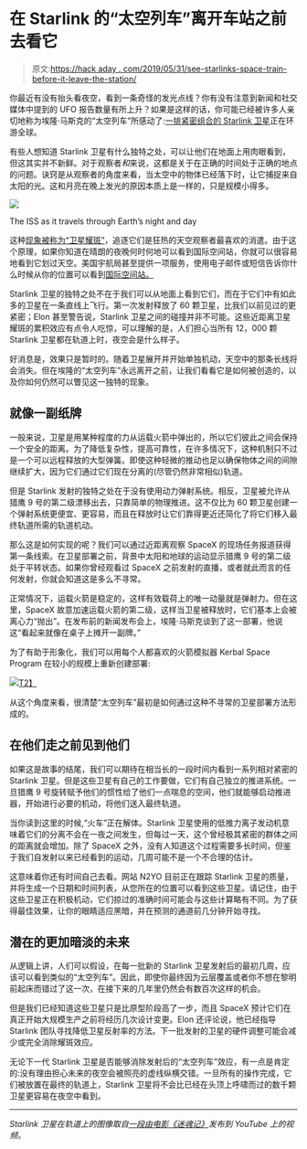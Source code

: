 # 在 Starlink 的“太空列车”离开车站之前去看它

> 原文:[https://hack aday . com/2019/05/31/see-starlinks-space-train-before-it-leave-the-station/](https://hackaday.com/2019/05/31/see-starlinks-space-train-before-it-leaves-the-station/)

你最近有没有抬头看夜空，看到一条奇怪的发光点线？你有没有注意到新闻和社交媒体中提到的 UFO 报告数量有所上升？如果是这样的话，你可能已经被许多人亲切地称为埃隆·马斯克的“太空列车”所感动了:[一排紧密组合的 Starlink 卫星](https://hackaday.com/2019/05/20/everything-we-know-about-spacexs-starlink-network/)正在环游全球。

有些人想知道 Starlink 卫星有什么独特之处，可以让他们在地面上用肉眼看到，但这其实并不新鲜。对于观察者*和*来说，这都是关于在正确的时间处于正确的地点的问题。诀窍是从观察者的角度来看，当太空中的物体已经落下时，让它捕捉来自太阳的光。这和月亮在晚上发光的原因本质上是一样的，只是规模小得多。

[![](../Images/4d700ab0bd618239eb0fb75fd367e1f3.png)](https://hackaday.com/wp-content/uploads/2019/05/starflare_iss.png)

The ISS as it travels through Earth’s night and day

这种[现象被称为“卫星耀斑”](https://en.wikipedia.org/wiki/Satellite_flare)，追逐它们是狂热的天空观察者最喜欢的消遣。由于这个原理，如果你知道在晴朗的夜晚何时何地可以看到国际空间站，你就可以很容易地看到它划过天空。美国宇航局甚至提供一项服务，使用电子邮件或短信告诉你什么时候从你的位置可以看到[国际空间站。](https://spotthestation.nasa.gov/)

Starlink 卫星的独特之处不在于我们可以从地面上看到它们，而在于它们中有如此多的卫星在一条直线上飞行。第一次发射释放了 60 颗卫星，比我们以前见过的更紧密；Elon 甚至警告说，Starlink 卫星之间的碰撞并非不可能。这些近距离卫星耀斑的累积效应有点令人吃惊，可以理解的是，人们担心当所有 12，000 颗 Starlink 卫星都在轨道上时，夜空会是什么样子。

好消息是，效果只是暂时的。随着卫星展开并开始单独机动，天空中的那条长线将会消失。但在埃隆的“太空列车”永远离开之前，让我们看看它是如何被创造的，以及你如何仍然可以瞥见这一独特的现象。

## 就像一副纸牌

一般来说，卫星是用某种程度的力从运载火箭中弹出的，所以它们彼此之间会保持一个安全的距离。为了降低复杂性，提高可靠性，在许多情况下，这种机制只不过是一个可以远程释放的大型弹簧。即使这种轻微的推动也足以确保物体之间的间隙继续扩大，因为它们通过它们现在分离的(尽管仍然非常相似)轨道。

但是 Starlink 发射的独特之处在于没有使用动力弹射系统。相反，卫星被允许从猎鹰 9 号的第二级漂移出去，只靠简单的物理推进。这不仅比为 60 颗卫星创建一个弹射系统更便宜、更容易，而且在释放时让它们靠得更近还简化了将它们移入最终轨道所需的轨道机动。

那么这是如何实现的呢？我们可以通过近距离观察 SpaceX 的现场任务报道获得第一条线索。在卫星部署之前，背景中太阳和地球的运动显示猎鹰 9 号的第二级处于平转状态。如果你曾经观看过 SpaceX 之前发射的直播，或者就此而言的任何发射，你就会知道这是多么不寻常。

正常情况下，运载火箭是稳定的，这样有效载荷上的唯一动量就是弹射力。但在这里，SpaceX 故意加速运载火箭的第二级，这样当卫星被释放时，它们基本上会被离心力“抛出”。在发布前的新闻发布会上，埃隆·马斯克谈到了这一部署，他说这“看起来就像在桌子上摊开一副牌。”

为了有助于形象化，我们可以用每个人都喜欢的火箭模拟器 Kerbal Space Program 在较小的规模上重新创建部署:

[![](../Images/8b9e92c63e552d990987dbc8fc7f1575.png)T2】](https://hackaday.com/wp-content/uploads/2019/05/starflare_ksp.gif)

从这个角度来看，很清楚“太空列车”最初是如何通过这种不寻常的卫星部署方法形成的。

## 在他们走之前见到他们

如果这是故事的结尾，我们可以期待在相当长的一段时间内看到一系列相对紧密的 Starlink 卫星。但是这些卫星有自己的工作要做，它们有自己独立的推进系统。一旦猎鹰 9 号旋转赋予他们的惯性给了他们一点喘息的空间，他们就能够启动推进器，开始进行必要的机动，将他们送入最终轨道。

当你读到这里的时候,“火车”正在解体。Starlink 卫星使用的低推力离子发动机意味着它们的分离不会在一夜之间发生，但每过一天，这个曾经极其紧密的群体之间的距离就会增加。除了 SpaceX 之外，没有人知道这个过程需要多长时间，但鉴于我们自发射以来已经看到的运动，几周可能不是一个不合理的估计。

这意味着你还有时间自己去看。网站 N2YO 目前正在跟踪 Starlink 卫星的质量，并将生成一个日期和时间列表，从您所在的位置可以看到这些卫星。请记住，由于这些卫星正在积极机动，它们掠过的准确时间可能会与这些计算略有不同。为了获得最佳效果，让你的眼睛适应黑暗，并在预测的通道前几分钟开始寻找。

## 潜在的更加暗淡的未来

从逻辑上讲，人们可以假设，在每一批新的 Starlink 卫星发射后的最初几周，应该可以看到类似的“太空列车”。因此，即使你最终因为云层覆盖或者你不想在黎明前起床而错过了这一次，在接下来的几年里仍然会有数百次这样的机会。

但是我们已经知道这些卫星只是比原型阶段高了一步，而且 SpaceX 预计它们在真正开始大规模生产之前将经历几次设计变更。Elon 还评论说，他已经指导 Starlink 团队寻找降低卫星反射率的方法。下一批发射的卫星的硬件调整可能会减少或完全消除耀斑效应。

无论下一代 Starlink 卫星是否能够消除发射后的“太空列车”效应，有一点是肯定的:没有理由担心未来的夜空会被照亮的虚线纵横交错。一旦所有的操作完成，它们被放置在最终的轨道上，Starlink 卫星将不会比已经在头顶上呼啸而过的数千颗卫星更容易在夜空中看到。

* * *

*Starlink 卫星在轨道上的图像取自[一段由电影《迷魂记》](https://www.youtube.com/watch?v=cycLZQtM8HU)发布到 YouTube 上的视频。*